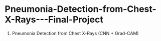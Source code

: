 # Pneumonia-Detection-from-Chest-X-Rays---Final-Project
1. Pneumonia Detection from Chest X-Rays (CNN + Grad-CAM)
